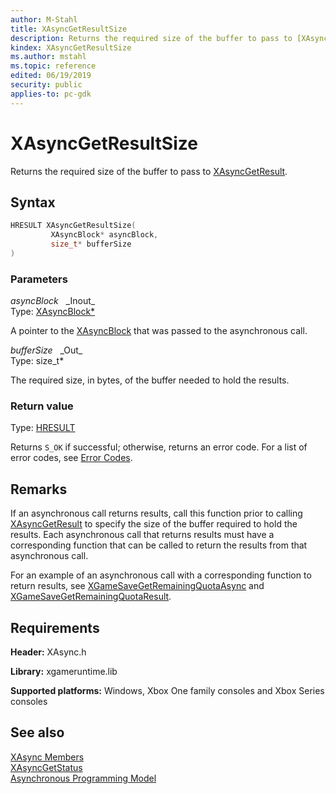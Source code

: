 ```yaml
---
author: M-Stahl
title: XAsyncGetResultSize
description: Returns the required size of the buffer to pass to [XAsyncGetResult](../../xasyncprovider/functions/xasyncgetresult.md).
kindex: XAsyncGetResultSize
ms.author: mstahl
ms.topic: reference
edited: 06/19/2019
security: public
applies-to: pc-gdk
---
```


# XAsyncGetResultSize
  
Returns the required size of the buffer to pass to [XAsyncGetResult](../../xasyncprovider/functions/xasyncgetresult.md).  
  
## Syntax
  
```cpp
HRESULT XAsyncGetResultSize(  
         XAsyncBlock* asyncBlock,  
         size_t* bufferSize  
)  
```  
  
### Parameters  
  
*asyncBlock* &nbsp;&nbsp;\_Inout\_  
Type: [XAsyncBlock*](../structs/xasyncblock.md)  
  
A pointer to the [XAsyncBlock](../structs/xasyncblock.md) that was passed to the asynchronous call.  
  
*bufferSize* &nbsp;&nbsp;\_Out\_  
Type: size_t*  
  
The required size, in bytes, of the buffer needed to hold the results.  
  
### Return value
  
Type: [HRESULT](/openspecs/windows_protocols/ms-erref/0642cb2f-2075-4469-918c-4441e69c548a)  
  
Returns `S_OK` if successful; otherwise, returns an error code. For a list of error codes, see [Error Codes](../../../errorcodes.md).  
  
## Remarks
  
If an asynchronous call returns results, call this function prior to calling [XAsyncGetResult](../../xasyncprovider/functions/xasyncgetresult.md) to specify the size of the buffer required to hold the results. Each asynchronous call that returns results must have a corresponding function that can be called to return the results from that asynchronous call.  
  
For an example of an asynchronous call with a corresponding function to return results, see [XGameSaveGetRemainingQuotaAsync](../../xgamesave/functions/xgamesavegetremainingquotaasync.md) and [XGameSaveGetRemainingQuotaResult](../../xgamesave/functions/xgamesavegetremainingquotaresult.md).  
  
## Requirements
  
**Header:** XAsync.h  
  
**Library:** xgameruntime.lib  
  
**Supported platforms:** Windows, Xbox One family consoles and Xbox Series consoles  
  
## See also
  
[XAsync Members](../xasync_members.md)  
[XAsyncGetStatus](xasyncgetstatus.md)  
[Asynchronous Programming Model](../../../../system/overviews/async-programming-model.md)  
  